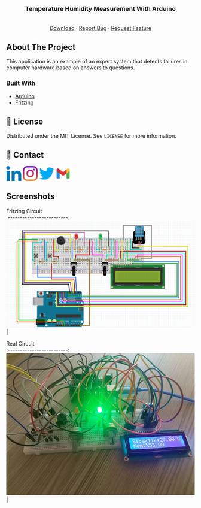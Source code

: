 <br />
<p align="center">
 

  <h3 align="center">Temperature Humidity Measurement With Arduino</h3>

  <p align="center">
    <br />
    <a href="https://github.com/BerkayOzturkCE/Temperature-Humidity-Measurement-With-Arduino">Download</a>
    ·
    <a href="https://github.com/BerkayOzturkCE/Temperature-Humidity-Measurement-With-Arduino/issues">Report Bug</a>
    ·
    <a href="https://github.com/BerkayOzturkCE/Temperature-Humidity-Measurement-With-Arduino/issues">Request Feature</a>
  </p>
</p>

## About The Project
This application is an example of an expert system that detects failures in computer hardware based on answers to questions.



### Built With

* [Arduino](https://www.arduino.cc/)
* [Fritzing](https://fritzing.org/)

## 📝 License

Distributed under the MIT License. See `LICENSE` for more information.

## 📌 Contact

<a>

<a href="https://www.linkedin.com/in/broztrk/" target="blank"><img align="center" src="https://github.com/BerkayOzturkCE/BerkayOzturkCE/blob/main/linkedin.png" 
alt="donpablonow" height="40" width="40" /></a>
<a href="https://www.instagram.com/brky_oztrk/" target="blank"><img align="center" src="https://github.com/BerkayOzturkCE/BerkayOzturkCE/blob/main/instagram.png" alt="donpablonow" height="40" width="40" /></a>
<a href="https://twitter.com/BerkayOzturkCE" target="blank"><img align="center" src="https://github.com/BerkayOzturkCE/BerkayOzturkCE/blob/main/twitter.png" alt="donpablonow" height="40" width="40" /></a>
<a href="mailto:berkayozturkce@gmail.com" target="blank"><img align="center" src="https://github.com/BerkayOzturkCE/BerkayOzturkCE/blob/main/icons8-gmail-480.svg" height="40" width="40" /></a>

</a>



## Screenshots


Fritzing Circuit              
:-------------------------:
![](https://github.com/BerkayOzturkCE/Temperature-Humidity-Measurement-With-Arduino/blob/main/fritzingss.png?raw=true)|


Real Circuit                      
:-------------------------:
![](https://github.com/BerkayOzturkCE/Temperature-Humidity-Measurement-With-Arduino/blob/main/devre.png?raw=true)|